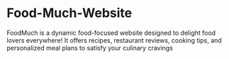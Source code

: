 # Food-Much-Website
FoodMuch is a dynamic food-focused website designed to delight food lovers everywhere! It offers recipes, restaurant reviews, cooking tips, and personalized meal plans to satisfy your culinary cravings 
